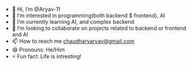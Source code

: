 - 👋 Hi, I’m @Aryav-11
- 👀 I’m interested in programming(both backend $ frontend), AI
- 🌱 I’m currently learning AI, and complex backend
- 💞️ I’m looking to collaborate on projects related to backend or frontend and AI
- 📫 How to reach me chaudharyaryav@gmail.com
- 😄 Pronouns: He/Him
- ⚡ Fun fact: Life is intresting!

<!---
Aryav-11/Aryav-11 is a ✨ special ✨ repository because its `README.md` (this file) appears on your GitHub profile.
You can click the Preview link to take a look at your changes.
--->
